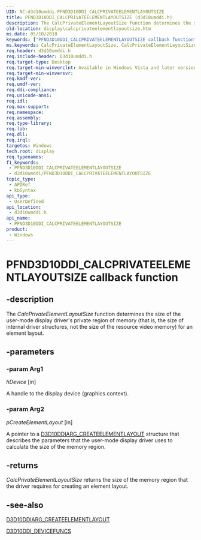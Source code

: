 ```yaml
---
UID: NC:d3d10umddi.PFND3D10DDI_CALCPRIVATEELEMENTLAYOUTSIZE
title: PFND3D10DDI_CALCPRIVATEELEMENTLAYOUTSIZE (d3d10umddi.h)
description: The CalcPrivateElementLayoutSize function determines the size of the user-mode display driver's private region of memory (that is, the size of internal driver structures, not the size of the resource video memory) for an element layout.
old-location: display\calcprivateelementlayoutsize.htm
ms.date: 05/10/2018
keywords: ["PFND3D10DDI_CALCPRIVATEELEMENTLAYOUTSIZE callback function"]
ms.keywords: CalcPrivateElementLayoutSize, CalcPrivateElementLayoutSize callback function [Display Devices], PFND3D10DDI_CALCPRIVATEELEMENTLAYOUTSIZE, PFND3D10DDI_CALCPRIVATEELEMENTLAYOUTSIZE callback, UserModeDisplayDriverDx10_Functions_7c153781-eabd-4f5e-b949-0ac5c9e0d94b.xml, d3d10umddi/CalcPrivateElementLayoutSize, display.calcprivateelementlayoutsize
req.header: d3d10umddi.h
req.include-header: D3d10umddi.h
req.target-type: Desktop
req.target-min-winverclnt: Available in Windows Vista and later versions of the Windows operating systems.
req.target-min-winversvr: 
req.kmdf-ver: 
req.umdf-ver: 
req.ddi-compliance: 
req.unicode-ansi: 
req.idl: 
req.max-support: 
req.namespace: 
req.assembly: 
req.type-library: 
req.lib: 
req.dll: 
req.irql: 
targetos: Windows
tech.root: display
req.typenames: 
f1_keywords:
 - PFND3D10DDI_CALCPRIVATEELEMENTLAYOUTSIZE
 - d3d10umddi/PFND3D10DDI_CALCPRIVATEELEMENTLAYOUTSIZE
topic_type:
 - APIRef
 - kbSyntax
api_type:
 - UserDefined
api_location:
 - d3d10umddi.h
api_name:
 - PFND3D10DDI_CALCPRIVATEELEMENTLAYOUTSIZE
product:
 - Windows
---
```


# PFND3D10DDI_CALCPRIVATEELEMENTLAYOUTSIZE callback function


## -description

The <i>CalcPrivateElementLayoutSize</i> function determines the size of the user-mode display driver's private region of memory (that is, the size of internal driver structures, not the size of the resource video memory) for an element layout.

## -parameters

### -param Arg1

*hDevice* [in]

A handle to the display device (graphics context).

### -param Arg2

*pCreateElementLayout* [in]

A pointer to a <a href="/windows-hardware/drivers/ddi/d3d10umddi/ns-d3d10umddi-d3d10ddiarg_createelementlayout">D3D10DDIARG_CREATEELEMENTLAYOUT</a> structure that describes the parameters that the user-mode display driver uses to calculate the size of the memory region.

## -returns

<i>CalcPrivateElementLayoutSize</i> returns the size of the memory region that the driver requires for creating an element layout.

## -see-also

<a href="/windows-hardware/drivers/ddi/d3d10umddi/ns-d3d10umddi-d3d10ddiarg_createelementlayout">D3D10DDIARG_CREATEELEMENTLAYOUT</a>



<a href="/windows-hardware/drivers/ddi/d3d10umddi/ns-d3d10umddi-d3d10ddi_devicefuncs">D3D10DDI_DEVICEFUNCS</a>

